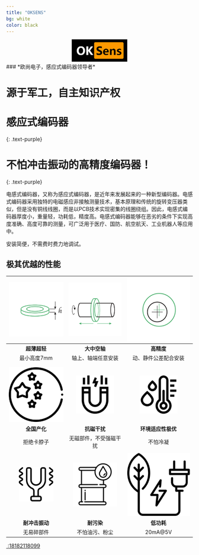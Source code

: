 ```yaml
---
title: "OKSENS"
bg: white
color: black
---
```

<center>
<img src="..\img\logo.png" style="zoom:50%;" />
</center>
### *欧尚电子，感应式编码器领导者*

# 源于军工，自主知识产权


# 感应式编码器
{: .text-purple}

# 不怕冲击振动的高精度编码器！
 {: .text-purple}



电感式编码器，又称为感应式编码器，是近年来发展起来的一种新型编码器。电感式编码器采用独特的电磁感应非接触测量技术，基本原理和传统的旋转变压器类似，但是没有铜线线圈，而是以PCB技术实现密集的线圈绕组。因此，电感式编码器厚度小，重量轻，功耗低，精度高。电感式编码器能够在恶劣的条件下实现高度准确、高度可靠的测量，可广泛用于医疗、国防、航空航天、工业机器人等应用中。

安装简便，不需费时费力地调试。

## 极其优越的性能


|  <img src="..\img\homePageIconG1.png"  style="zoom:67%;" />  | <img src="..\img\homePageIconG3.png"  style="zoom:67%;" /> |  <img src="..\img\homePageIconG4.png"  style="zoom:67%;" />  |
| :----------------------------------------------------------: | :--------------------------------------------------------: | :----------------------------------------------------------: |
|                         **超薄超轻**                         |                        **大中空轴**                        |                          **高精度**                          |
|                         最小高度7mm                          |                     轴上、轴端任意安装                     |                     动、静件公差配合安装                     |
|                                                              |                                                            |                                                              |
|                                                              |                                                            |                                                              |
| <img src="..\img\china.png" alt="image-20211015160800046" style="zoom:33%;" /> |      <img src="..\img\mag.png"  style="zoom:20%;" />       |   <img src="..\img\condensation.png"  style="zoom:20%;" />   |
|                         **全国产化**                         |                        **抗磁干扰**                        |                      **环境适应性极优**                      |
|                          拒绝卡脖子                          |                   无磁部件，不受强磁干扰                   |                           不怕冷凝                           |
|                                                              |                                                            |                                                              |
| <img src="..\img\vibration.png" alt="image-20211015104648636" style="zoom:18%;" /> | <img src="..\img\contamination.png"  style="zoom:23%;" />  | <img src="..\img\power.png" alt="image-20211015161515668" style="zoom:33%;" /> |
|                        **耐冲击振动**                        |                         **耐污染**                         |                          **低功耗**                          |
|                          无易碎部件                          |                       不怕油污、粉尘                       |                           20mA@5V                            |



<span id="forkongithub">
  <a href="{{ site.source_link }}" class="bg-blue"><i class="fa fa-phone"></i>
 :18182118099
  </a>
</span>

